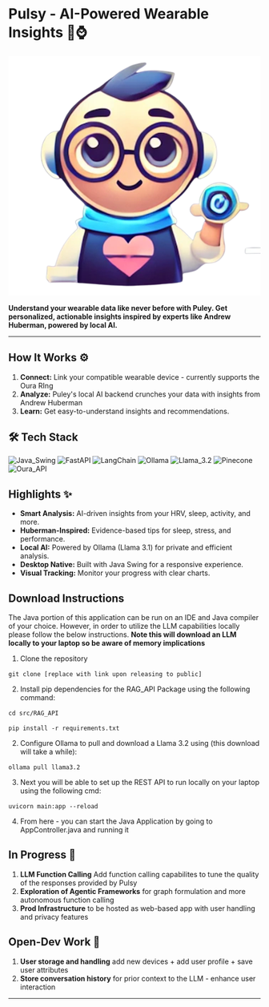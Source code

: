 # Pulsy - AI-Powered Wearable Insights 🧠⌚️

![Puley App Icon](src/assets/Pulsey_Icon.png)

**Understand your wearable data like never before with Puley. Get personalized, actionable insights inspired by experts like Andrew Huberman, powered by local AI.**

---

## How It Works ⚙️

1.  **Connect:** Link your compatible wearable device - currently supports the Oura RIng
2.  **Analyze:** Puley's local AI backend crunches your data with insights from Andrew Huberman
3.  **Learn:** Get easy-to-understand insights and recommendations.

## 🛠 Tech Stack
![Java_Swing](https://img.shields.io/badge/Java_Swing-Desktop_GUI-orange?style=for-the-badge)
![FastAPI](https://img.shields.io/badge/FastAPI-Python_API_Framework-005571?style=for-the-badge&logo=fastapi&logoColor=white)
![LangChain](https://img.shields.io/badge/LangChain-RAG_Framework-005571?style=for-the-badge)
![Ollama](https://img.shields.io/badge/Ollama-Local_Inference_Framework-8A2BE2?style=for-the-badge)
![Llama_3.2](https://img.shields.io/badge/Llama_3.2-Transformer_Model-purple?style=for-the-badge)
![Pinecone](https://img.shields.io/badge/Pinecone-Vector_DB-6A1B9A?style=for-the-badge)
![Oura_API](https://img.shields.io/badge/Oura_API-Wearable_Data-black?style=for-the-badge)

## Highlights ✨

* **Smart Analysis:** AI-driven insights from your HRV, sleep, activity, and more.
* **Huberman-Inspired:** Evidence-based tips for sleep, stress, and performance.
* **Local AI:** Powered by Ollama (Llama 3.1) for private and efficient analysis.
* **Desktop Native:** Built with Java Swing for a responsive experience.
* **Visual Tracking:** Monitor your progress with clear charts.

## Download Instructions
The Java portion of this application can be run on an IDE and Java compiler of your choice. However, in order to utilize the LLM capabilities locally please follow the below instructions.
**Note this will download an LLM locally to your laptop so be aware of memory implications**

1. Clone the repository 
```
git clone [replace with link upon releasing to public]
```


2. Install pip dependencies for the RAG_API Package using the following command: 

```
cd src/RAG_API
```
```
pip install -r requirements.txt
```
2. Configure Ollama to pull and download a Llama 3.2 using (this download will take a while): 
```
ollama pull llama3.2
```

3. Next you will be able to set up the REST API to run locally on your laptop using the following cmd:
```
uvicorn main:app --reload
```
4. From here - you can start the Java Application by going to AppController.java and running it

## In Progress 🚀
1. **LLM Function Calling** Add function calling capabilites to tune the quality of the responses provided by Pulsy
2. **Exploration of Agentic Frameworks** for graph formulation and more autonomous function calling
3. **Prod Infrastructure** to be hosted as web-based app with user handling and privacy features

## Open-Dev Work 🚀
1. **User storage and handling** add new devices + add user profile + save user attributes
2. **Store conversation history** for prior context to the LLM - enhance user interaction

---